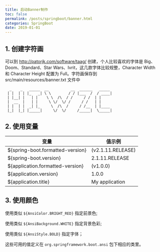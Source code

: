 ```yaml
---
title: 启动Banner制作
toc: false
permalink: /posts/springboot/banner.html
categories: SpringBoot
date: 2019-01-01
---
```


## 1. 创建字符画

可以到 <http://patorjk.com/software/taag/> 创建，个人比较喜欢的字体是 Big、Doom、Standard、Star Wars、Ivrit，这几款字体比较规整，Character Width 和 Character Height 配置为 Full。字符画保存到 src/main/resources/banner.txt 文件中

```text
  _    _   _____  __          __  ______   _____
 | |  | | |_   _| \ \        / / |___  /  / ____|
 | |__| |   | |    \ \  /\  / /     / /  | |
 |  __  |   | |     \ \/  \/ /     / /   | |
 | |  | |  _| |_     \  /\  /     / /__  | |____
 |_|  |_| |_____|     \/  \/     /_____|  \_____|
```

## 2. 使用变量

| 变量                             | 值示例            |
| -------------------------------- | ----------------- |
| ${spring-boot.formatted-version} | (v2.1.11.RELEASE) |
| ${spring-boot.version}           | 2.1.11.RELEASE    |
| ${application.formatted-version} | (v1.0.0)          |
| ${application.version}           | 1.0.0             |
| ${application.title}             | My application    |

## 3. 使用颜色

使用类似 `${AnsiColor.BRIGHT_RED}` 指定前景色;

使用类似 `${AnsiBackground.WHITE}` 指定背景色彩;

使用类似 `${AnsiStyle.BOLD}` 指定字体；

这些可用的值定义在 `org.springframework.boot.ansi` 包下相应的类里。
